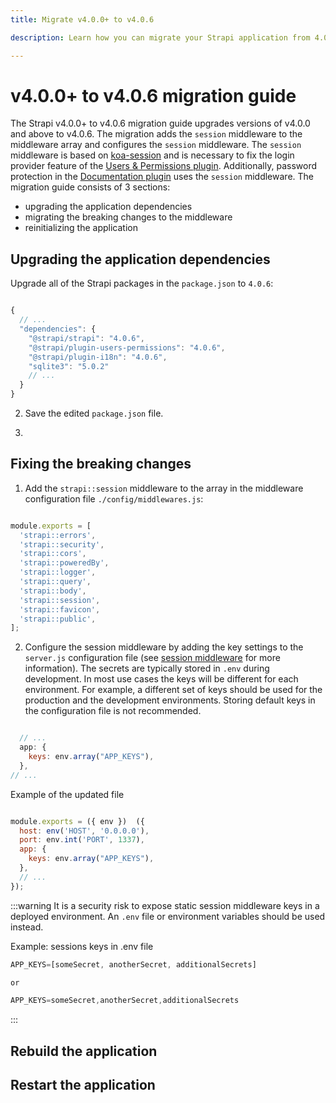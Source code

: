 ```yaml
---
title: Migrate v4.0.0+ to v4.0.6 

description: Learn how you can migrate your Strapi application from 4.0.0+ to 4.0.6.

---
```







# v4.0.0+ to v4.0.6 migration guide

The Strapi v4.0.0+ to v4.0.6 migration guide upgrades versions of v4.0.0 and above to v4.0.6. The migration adds the `session` middleware to the middleware array and configures the `session` middleware. The `session` middleware is based on [koa-session](/dev-docs/configurations/middlewares#session) and is necessary to fix the login provider feature of the [Users & Permissions plugin](/dev-docs/plugins/users-permissions). Additionally, password protection in the [Documentation plugin](/dev-docs/plugins/documentation) uses the `session` middleware. The migration guide consists of 3 sections:

- upgrading the application dependencies
- migrating the breaking changes to the middleware
- reinitializing the application



## Upgrading the application dependencies

Upgrade all of the Strapi packages in the `package.json` to `4.0.6`:

```jsx title="path: ./package.json"

{
  // ...
  "dependencies": {
    "@strapi/strapi": "4.0.6",
    "@strapi/plugin-users-permissions": "4.0.6",
    "@strapi/plugin-i18n": "4.0.6",
    "sqlite3": "5.0.2"
    // ...
  }
}

```

2. Save the edited `package.json` file.

3. 


## Fixing the breaking changes

1. Add the `strapi::session` middleware to the array in the middleware configuration file `./config/middlewares.js`:

```jsx title="path: ./config/middlewares.js"

module.exports = [
  'strapi::errors',
  'strapi::security',
  'strapi::cors',
  'strapi::poweredBy',
  'strapi::logger',
  'strapi::query',
  'strapi::body',
  'strapi::session',
  'strapi::favicon',
  'strapi::public',
];
```

2. Configure the session middleware by adding the key settings to the `server.js` configuration file (see [session middleware](/dev-docs/configurations/middlewares#session) for more information). The secrets are typically stored in `.env` during development. In most use cases the keys will be different for each environment. For example, a different set of keys should be used for the production and the development environments. Storing default keys in the configuration file is not recommended.

```jsx title="path: ./config/server.js"

  // ...
  app: {
    keys: env.array("APP_KEYS"),
  },
// ...
```


 Example of the updated file

```jsx title="path: ./config/server.js"

module.exports = ({ env })  ({
  host: env('HOST', '0.0.0.0'),
  port: env.int('PORT', 1337),
  app: {
    keys: env.array("APP_KEYS"),
  },
  // ...
});

```



:::warning
It is a security risk to expose static session middleware keys in a deployed environment. An `.env` file or environment variables should be used instead.


 Example: sessions keys in .env file

```js
APP_KEYS=[someSecret, anotherSecret, additionalSecrets]

or

APP_KEYS=someSecret,anotherSecret,additionalSecrets
```


:::

## Rebuild the application



## Restart the application


